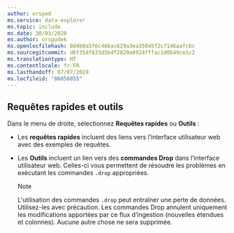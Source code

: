 ```yaml
---
author: orspod
ms.service: data-explorer
ms.topic: include
ms.date: 30/03/2020
ms.author: orspodek
ms.openlocfilehash: 0d4b0a5f6c466ac629a3ea35045f2c7146aafcbc
ms.sourcegitcommit: d6f35df833d5b4f2829a8924fffac1d0b49ce1c2
ms.translationtype: HT
ms.contentlocale: fr-FR
ms.lasthandoff: 07/07/2020
ms.locfileid: "86058855"
---
```

## <a name="quick-queries-and-tools"></a>Requêtes rapides et outils

Dans le menu de droite, sélectionnez **Requêtes rapides** ou **Outils** : 
 * Les **requêtes rapides** incluent des liens vers l’interface utilisateur web avec des exemples de requêtes.
 * Les **Outils** incluent un lien vers des **commandes Drop** dans l’interface utilisateur web. Celles-ci vous permettent de résoudre les problèmes en exécutant les commandes `.drop` appropriées.

     > [!NOTE]
     > L'utilisation des commandes `.drop` peut entraîner une perte de données. Utilisez-les avec précaution.
     > Les commandes Drop annulent uniquement les modifications apportées par ce flux d’ingestion (nouvelles étendues et colonnes). Aucune autre chose ne sera supprimée.
